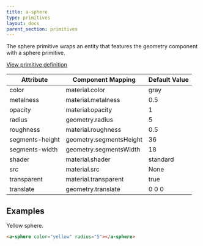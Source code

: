 ```yaml
---
title: a-sphere
type: primitives
layout: docs
parent_section: primitives
---
```


The sphere primitive wraps an entity that features the geometry component with
a sphere primitive.

[View primitive definition](https://github.com/aframevr/aframe/blob/master/elements/templates/a-sphere.html)

| Attribute       | Component Mapping       | Default Value |
| ---------       | -----------------       | ------------- |
| color           | material.color          | gray          |
| metalness       | material.metalness      | 0.5           |
| opacity         | material.opacity        | 1             |
| radius          | geometry.radius         | 5             |
| roughness       | material.roughness      | 0.5           |
| segments-height | geometry.segmentsHeight | 36            |
| segments-width  | geometry.segmentsWidth  | 18            |
| shader          | material.shader         | standard      |
| src             | material.src            | None          |
| transparent     | material.transparent    | true          |
| translate       | geometry.translate      | 0 0 0         |

## Examples

Yellow sphere.

```html
<a-sphere color="yellow" radius="5"></a-sphere>
```
